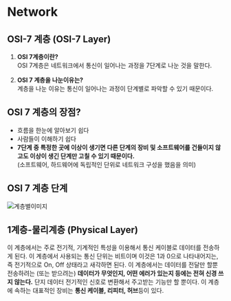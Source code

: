 # Network

## **OSI-7 계층 (OSI-7 Layer)**

1. **OSI 7계층이란?** </br>
 OSI 7계층은 네트워크에서 통신이 일어나는 과정을 7단계로 나눈 것을 말한다.
  
1. **OSI 7 계층을 나눈이유는?** </br>
  계층을 나눈 이유는 통신이 일어나는 과정이 단계별로 파악할 수 있기 때문이다.<br>
  
## **OSI 7 계층의 장점?**
  - 흐름을 한눈에 알아보기 쉽다
  - 사람들이 이해하기 쉽다
  - **7단계 중 특정한 곳에 이상이 생기면 다른 단계의 장비 및 소프트웨어를 건들이지 않고도 이상이 생긴 단계만 고칠 수 있기 때문이다.** <br>
    (소프트웨어, 하드웨어에 독립적인 단위로 네트워크 구성을 했음을 의미)
    
## **OSI 7 계층 단계**
![계층별이미지](https://t1.daumcdn.net/cfile/tistory/995EFF355B74179035)

## 1계층-물리계층 (Physical Layer) ##
이 계층에서는 주로 전기적, 기계적인 특성을 이용해서 통신 케이블로 데이터를 전송하게 된다. 이 계층에서 사용되는 통신 단위는 비트이며 이것은 1과 0으로 나타내어지는, 즉 전기적으로 On, Off 상태라고 새각하면 된다.
이 계층에서는 데이터를 전달만 할뿐 전송하려는 (또는 받으려는) **데이터가 무엇인지, 어떤 에러가 있는지 등에는 전혀 신경 쓰지 않는다.**
단지 데이터 전기적인 신호로 변환해서 주고받는 기능만 할 뿐이다. 이 계층에 속하는 대표적인 장비는 **통신 케이블, 리피터, 허브**등이 있다.
